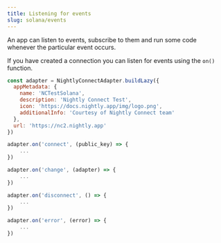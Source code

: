 ```yaml
---
title: Listening for events
slug: solana/events
---
```


An app can listen to events, subscribe to them and run some code whenever the particular event occurs.

If you have created a connection you can listen for events using the `on()` function.

```js
const adapter = NightlyConnectAdapter.buildLazy({
  appMetadata: {
    name: 'NCTestSolana',
    description: 'Nightly Connect Test',
    icon: 'https://docs.nightly.app/img/logo.png',
    additionalInfo: 'Courtesy of Nightly Connect team'
  },
  url: 'https://nc2.nightly.app'
})

adapter.on('connect', (public_key) => {
    ...
})

adapter.on('change', (adapter) => {
    ...
})

adapter.on('disconnect', () => {
    ...
})

adapter.on('error', (error) => {
    ...
})
```
